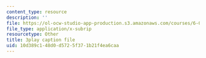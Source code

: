 ```yaml
---
content_type: resource
description: ''
file: https://ol-ocw-studio-app-production.s3.amazonaws.com/courses/6-046j-design-and-analysis-of-algorithms-spring-2015/10d389c148d0d5725f371b21f4ea6caa_z_QOKNpEVro.srt
file_type: application/x-subrip
resourcetype: Other
title: 3play caption file
uid: 10d389c1-48d0-d572-5f37-1b21f4ea6caa
---
```

